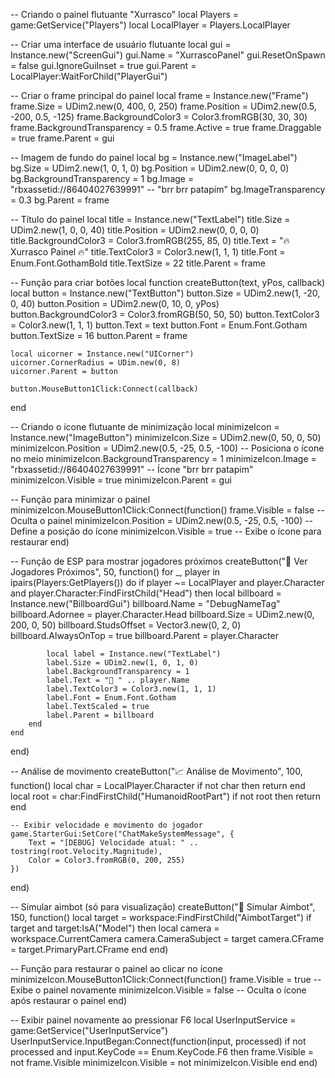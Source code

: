 -- Criando o painel flutuante "Xurrasco"
local Players = game:GetService("Players")
local LocalPlayer = Players.LocalPlayer

-- Criar uma interface de usuário flutuante
local gui = Instance.new("ScreenGui")
gui.Name = "XurrascoPanel"
gui.ResetOnSpawn = false
gui.IgnoreGuiInset = true
gui.Parent = LocalPlayer:WaitForChild("PlayerGui")

-- Criar o frame principal do painel
local frame = Instance.new("Frame")
frame.Size = UDim2.new(0, 400, 0, 250)
frame.Position = UDim2.new(0.5, -200, 0.5, -125)
frame.BackgroundColor3 = Color3.fromRGB(30, 30, 30)
frame.BackgroundTransparency = 0.5
frame.Active = true
frame.Draggable = true
frame.Parent = gui

-- Imagem de fundo do painel
local bg = Instance.new("ImageLabel")
bg.Size = UDim2.new(1, 0, 1, 0)
bg.Position = UDim2.new(0, 0, 0, 0)
bg.BackgroundTransparency = 1
bg.Image = "rbxassetid://86404027639991"  -- "brr brr patapim"
bg.ImageTransparency = 0.3
bg.Parent = frame

-- Título do painel
local title = Instance.new("TextLabel")
title.Size = UDim2.new(1, 0, 0, 40)
title.Position = UDim2.new(0, 0, 0, 0)
title.BackgroundColor3 = Color3.fromRGB(255, 85, 0)
title.Text = "🔥 Xurrasco Painel 🔥"
title.TextColor3 = Color3.new(1, 1, 1)
title.Font = Enum.Font.GothamBold
title.TextSize = 22
title.Parent = frame

-- Função para criar botões
local function createButton(text, yPos, callback)
    local button = Instance.new("TextButton")
    button.Size = UDim2.new(1, -20, 0, 40)
    button.Position = UDim2.new(0, 10, 0, yPos)
    button.BackgroundColor3 = Color3.fromRGB(50, 50, 50)
    button.TextColor3 = Color3.new(1, 1, 1)
    button.Text = text
    button.Font = Enum.Font.Gotham
    button.TextSize = 16
    button.Parent = frame

    local uicorner = Instance.new("UICorner")
    uicorner.CornerRadius = UDim.new(0, 8)
    uicorner.Parent = button

    button.MouseButton1Click:Connect(callback)
end

-- Criando o ícone flutuante de minimização
local minimizeIcon = Instance.new("ImageButton")
minimizeIcon.Size = UDim2.new(0, 50, 0, 50)
minimizeIcon.Position = UDim2.new(0.5, -25, 0.5, -100)  -- Posiciona o ícone no meio
minimizeIcon.BackgroundTransparency = 1
minimizeIcon.Image = "rbxassetid://86404027639991"  -- Ícone "brr brr patapim"
minimizeIcon.Visible = true
minimizeIcon.Parent = gui

-- Função para minimizar o painel
minimizeIcon.MouseButton1Click:Connect(function()
    frame.Visible = false  -- Oculta o painel
    minimizeIcon.Position = UDim2.new(0.5, -25, 0.5, -100)  -- Define a posição do ícone
    minimizeIcon.Visible = true  -- Exibe o ícone para restaurar
end)

-- Função de ESP para mostrar jogadores próximos
createButton("👀 Ver Jogadores Próximos", 50, function()
    for _, player in ipairs(Players:GetPlayers()) do
        if player ~= LocalPlayer and player.Character and player.Character:FindFirstChild("Head") then
            local billboard = Instance.new("BillboardGui")
            billboard.Name = "DebugNameTag"
            billboard.Adornee = player.Character.Head
            billboard.Size = UDim2.new(0, 200, 0, 50)
            billboard.StudsOffset = Vector3.new(0, 2, 0)
            billboard.AlwaysOnTop = true
            billboard.Parent = player.Character

            local label = Instance.new("TextLabel")
            label.Size = UDim2.new(1, 0, 1, 0)
            label.BackgroundTransparency = 1
            label.Text = "👤 " .. player.Name
            label.TextColor3 = Color3.new(1, 1, 1)
            label.Font = Enum.Font.Gotham
            label.TextScaled = true
            label.Parent = billboard
        end
    end
end)

-- Análise de movimento
createButton("📈 Análise de Movimento", 100, function()
    local char = LocalPlayer.Character
    if not char then return end
    local root = char:FindFirstChild("HumanoidRootPart")
    if not root then return end

    -- Exibir velocidade e movimento do jogador
    game.StarterGui:SetCore("ChatMakeSystemMessage", {
        Text = "[DEBUG] Velocidade atual: " .. tostring(root.Velocity.Magnitude),
        Color = Color3.fromRGB(0, 200, 255)
    })
end)

-- Simular aimbot (só para visualização)
createButton("🎯 Simular Aimbot", 150, function()
    local target = workspace:FindFirstChild("AimbotTarget")
    if target and target:IsA("Model") then
        local camera = workspace.CurrentCamera
        camera.CameraSubject = target
        camera.CFrame = target.PrimaryPart.CFrame
    end
end)

-- Função para restaurar o painel ao clicar no ícone
minimizeIcon.MouseButton1Click:Connect(function()
    frame.Visible = true  -- Exibe o painel novamente
    minimizeIcon.Visible = false  -- Oculta o ícone após restaurar o painel
end)

-- Exibir painel novamente ao pressionar F6
local UserInputService = game:GetService("UserInputService")
UserInputService.InputBegan:Connect(function(input, processed)
    if not processed and input.KeyCode == Enum.KeyCode.F6 then
        frame.Visible = not frame.Visible
        minimizeIcon.Visible = not minimizeIcon.Visible
    end
end)

